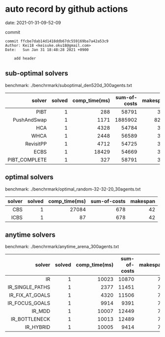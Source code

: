 auto record by github actions
===
date: 2021-01-31-09-52-09

commit
```
commit ffcbe7dab14d1418ddb67dc559169ba7a42a53c9
Author: Kei18 <keisuke.oku18@gmail.com>
Date:   Sun Jan 31 18:48:28 2021 +0900

    add header

```

## sub-optimal solvers
benchmark: ./benchrmark/suboptimal_den520d_300agents.txt

|solver | solved | comp_time(ms) | sum-of-costs | makespan |
| ---: | ---: | ---: | ---: | ---: |
| PIBT | 1 | 288 | 58791 | 386 |
| PushAndSwap | 1 | 1171 | 1885902 | 8292 |
| HCA | 1 | 4328 | 54784 | 386 |
| WHCA | 1 | 2448 | 56589 | 386 |
| RevisitPP | 1 | 4712 | 54725 | 392 |
| ECBS | 1 | 18429 | 54669 | 389 |
| PIBT_COMPLETE | 1 | 327 | 58791 | 386 |

## optimal solvers
benchmark: ./benchrmark/optimal_random-32-32-20_30agents.txt

|solver | solved | comp_time(ms) | sum-of-costs | makespan |
| ---: | ---: | ---: | ---: | ---: |
| CBS | 1 | 27084 | 678 | 42 |
| ICBS | 1 | 87 | 678 | 42 |

## anytime solvers
benchmark: ./benchrmark/anytime_arena_300agents.txt

|solver | solved | comp_time(ms) | sum-of-costs | makespan |
| ---: | ---: | ---: | ---: | ---: |
| IR | 1 | 10023 | 10870 | 79 |
| IR_SINGLE_PATHS | 1 | 2377 | 11451 | 79 |
| IR_FIX_AT_GOALS | 1 | 4320 | 11506 | 79 |
| IR_FOCUS_GOALS | 1 | 9914 | 9391 | 79 |
| IR_MDD | 1 | 10007 | 12449 | 79 |
| IR_BOTTLENECK | 1 | 10013 | 12489 | 79 |
| IR_HYBRID | 1 | 10005 | 9414 | 79 |
